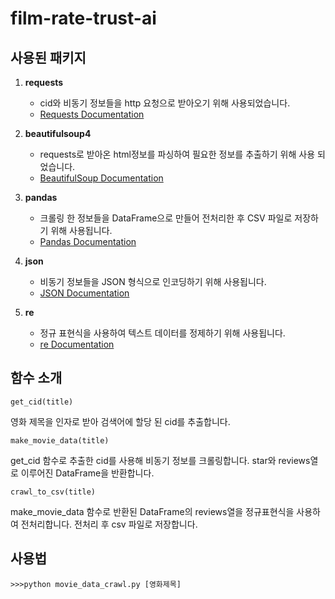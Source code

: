 # film-rate-trust-ai

## 사용된 패키지

1. **requests**
   - cid와 비동기 정보들을 http 요청으로 받아오기 위해 사용되었습니다.
   - [Requests Documentation](https://docs.python-requests.org/en/latest/)

2. **beautifulsoup4**
   - requests로 받아온 html정보를 파싱하여 필요한 정보를 추출하기 위해 사용 되었습니다.
   - [BeautifulSoup Documentation](https://www.crummy.com/software/BeautifulSoup/bs4/doc/)

3. **pandas**
   - 크롤링 한 정보들을 DataFrame으로 만들어 전처리한 후 CSV 파일로 저장하기 위해 사용됩니다.
   - [Pandas Documentation](https://pandas.pydata.org/pandas-docs/stable/)

4. **json**
   - 비동기 정보들을 JSON 형식으로 인코딩하기 위해 사용됩니다. 
   - [JSON Documentation](https://docs.python.org/3/library/json.html)

5. **re**
   - 정규 표현식을 사용하여 텍스트 데이터를 정제하기 위해 사용됩니다.
   - [re Documentation](https://docs.python.org/3/library/re.html)


## 함수 소개
```
get_cid(title)
```
영화 제목을 인자로 받아 검색어에 할당 된 cid를 추출합니다.

```
make_movie_data(title)
```
get_cid 함수로 추출한 cid를 사용해 비동기 정보를 크롤링합니다. star와 reviews열로 이루어진 DataFrame을 반환합니다.

```
crawl_to_csv(title)
```
make_movie_data 함수로 반환된 DataFrame의 reviews열을 정규표현식을 사용하여 전처리합니다. 전처리 후 csv 파일로 저장합니다.


## 사용법
```
>>>python movie_data_crawl.py [영화제목]
```